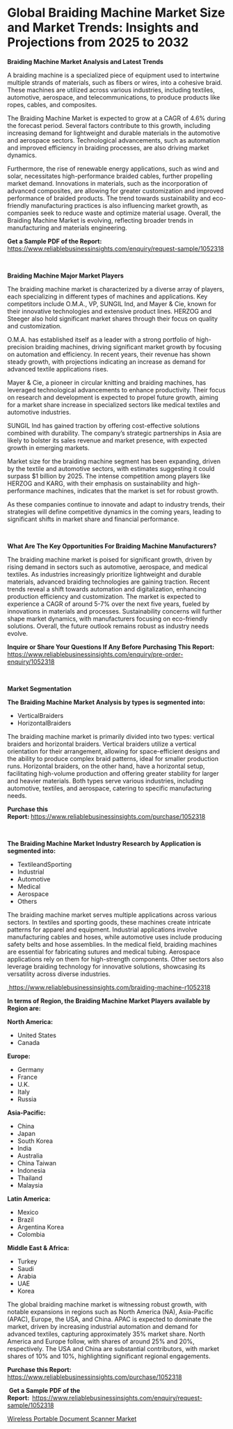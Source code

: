 <p><h1>Global Braiding Machine Market Size and Market Trends: Insights and Projections from 2025 to 2032</h1></p><p><strong>Braiding Machine Market Analysis and Latest Trends</strong></p>
<p><p>A braiding machine is a specialized piece of equipment used to intertwine multiple strands of materials, such as fibers or wires, into a cohesive braid. These machines are utilized across various industries, including textiles, automotive, aerospace, and telecommunications, to produce products like ropes, cables, and composites. </p><p>The Braiding Machine Market is expected to grow at a CAGR of 4.6% during the forecast period. Several factors contribute to this growth, including increasing demand for lightweight and durable materials in the automotive and aerospace sectors. Technological advancements, such as automation and improved efficiency in braiding processes, are also driving market dynamics. </p><p>Furthermore, the rise of renewable energy applications, such as wind and solar, necessitates high-performance braided cables, further propelling market demand. Innovations in materials, such as the incorporation of advanced composites, are allowing for greater customization and improved performance of braided products. The trend towards sustainability and eco-friendly manufacturing practices is also influencing market growth, as companies seek to reduce waste and optimize material usage. Overall, the Braiding Machine Market is evolving, reflecting broader trends in manufacturing and materials engineering.</p></p>
<p><strong>Get a Sample PDF of the Report:&nbsp;</strong> <a href="https://www.reliablebusinessinsights.com/enquiry/request-sample/1052318?utm_campaign=2306&utm_medium=2&utm_source=Github&utm_content=ia&utm_term=11042025&utm_id=braiding-machine">https://www.reliablebusinessinsights.com/enquiry/request-sample/1052318</a></p>
<p>&nbsp;</p>
<p><strong>Braiding Machine Major Market Players</strong></p>
<p><p>The braiding machine market is characterized by a diverse array of players, each specializing in different types of machines and applications. Key competitors include O.M.A., VP, SUNGIL Ind, and Mayer & Cie, known for their innovative technologies and extensive product lines. HERZOG and Steeger also hold significant market shares through their focus on quality and customization.</p><p>O.M.A. has established itself as a leader with a strong portfolio of high-precision braiding machines, driving significant market growth by focusing on automation and efficiency. In recent years, their revenue has shown steady growth, with projections indicating an increase as demand for advanced textile applications rises.</p><p>Mayer & Cie, a pioneer in circular knitting and braiding machines, has leveraged technological advancements to enhance productivity. Their focus on research and development is expected to propel future growth, aiming for a market share increase in specialized sectors like medical textiles and automotive industries.</p><p>SUNGIL Ind has gained traction by offering cost-effective solutions combined with durability. The company’s strategic partnerships in Asia are likely to bolster its sales revenue and market presence, with expected growth in emerging markets.</p><p>Market size for the braiding machine segment has been expanding, driven by the textile and automotive sectors, with estimates suggesting it could surpass $1 billion by 2025. The intense competition among players like HERZOG and KARG, with their emphasis on sustainability and high-performance machines, indicates that the market is set for robust growth.</p><p>As these companies continue to innovate and adapt to industry trends, their strategies will define competitive dynamics in the coming years, leading to significant shifts in market share and financial performance.</p></p>
<p>&nbsp;</p>
<p><strong>What Are The Key Opportunities For Braiding Machine Manufacturers?</strong></p>
<p><p>The braiding machine market is poised for significant growth, driven by rising demand in sectors such as automotive, aerospace, and medical textiles. As industries increasingly prioritize lightweight and durable materials, advanced braiding technologies are gaining traction. Recent trends reveal a shift towards automation and digitalization, enhancing production efficiency and customization. The market is expected to experience a CAGR of around 5-7% over the next five years, fueled by innovations in materials and processes. Sustainability concerns will further shape market dynamics, with manufacturers focusing on eco-friendly solutions. Overall, the future outlook remains robust as industry needs evolve.</p></p>
<p><strong>Inquire or Share Your Questions If Any Before Purchasing This Report:</strong> <a href="https://www.reliablebusinessinsights.com/enquiry/pre-order-enquiry/1052318?utm_campaign=2306&utm_medium=2&utm_source=Github&utm_content=ia&utm_term=11042025&utm_id=braiding-machine">https://www.reliablebusinessinsights.com/enquiry/pre-order-enquiry/1052318</a></p>
<p>&nbsp;</p>
<p><strong>Market Segmentation</strong></p>
<p><strong>The Braiding Machine Market Analysis by types is segmented into:</strong></p>
<p><ul><li>VerticalBraiders</li><li>HorizontalBraiders</li></ul></p>
<p><p>The braiding machine market is primarily divided into two types: vertical braiders and horizontal braiders. Vertical braiders utilize a vertical orientation for their arrangement, allowing for space-efficient designs and the ability to produce complex braid patterns, ideal for smaller production runs. Horizontal braiders, on the other hand, have a horizontal setup, facilitating high-volume production and offering greater stability for larger and heavier materials. Both types serve various industries, including automotive, textiles, and aerospace, catering to specific manufacturing needs.</p></p>
<p><strong>Purchase this Report:&nbsp;</strong><a href="https://www.reliablebusinessinsights.com/purchase/1052318?utm_campaign=2306&utm_medium=2&utm_source=Github&utm_content=ia&utm_term=11042025&utm_id=braiding-machine">https://www.reliablebusinessinsights.com/purchase/1052318</a></p>
<p>&nbsp;</p>
<p><strong>The Braiding Machine Market Industry Research by Application is segmented into:</strong></p>
<p><ul><li>TextileandSporting</li><li>Industrial</li><li>Automotive</li><li>Medical</li><li>Aerospace</li><li>Others</li></ul></p>
<p><p>The braiding machine market serves multiple applications across various sectors. In textiles and sporting goods, these machines create intricate patterns for apparel and equipment. Industrial applications involve manufacturing cables and hoses, while automotive uses include producing safety belts and hose assemblies. In the medical field, braiding machines are essential for fabricating sutures and medical tubing. Aerospace applications rely on them for high-strength components. Other sectors also leverage braiding technology for innovative solutions, showcasing its versatility across diverse industries.</p></p>
<p><a href="https://www.reliablebusinessinsights.com/braiding-machine-r1052318?utm_campaign=2306&utm_medium=2&utm_source=Github&utm_content=ia&utm_term=11042025&utm_id=braiding-machine">&nbsp;https://www.reliablebusinessinsights.com/braiding-machine-r1052318</a></p>
<p><strong>In terms of Region, the Braiding Machine Market Players available by Region are:</strong></p>
<p>
    <p> <strong> North America: </strong>
        <ul>
            <li>United States</li>
            <li>Canada</li>
        </ul>
        </p> 
    <p> <strong> Europe: </strong>
        <ul>
            <li>Germany</li>
            <li>France</li>
            <li>U.K.</li>
            <li>Italy</li>
            <li>Russia</li>
        </ul>
        </p> 
    <p> <strong> Asia-Pacific: </strong>
        <ul>
            <li>China</li>
            <li>Japan</li>
            <li>South Korea</li>
            <li>India</li>
            <li>Australia</li>
            <li>China Taiwan</li>
            <li>Indonesia</li>
            <li>Thailand</li>
            <li>Malaysia</li>
        </ul>
        </p> 
    <p> <strong> Latin America: </strong>
        <ul>
            <li>Mexico</li>
            <li>Brazil</li>
            <li>Argentina Korea</li>
            <li>Colombia</li>
        </ul>
        </p> 
    <p> <strong> Middle East & Africa: </strong>
        <ul>
            <li>Turkey</li>
            <li>Saudi</li>
            <li>Arabia</li>
            <li>UAE</li>
            <li>Korea</li>
        </ul>
    </p>
    </p>
<p><p>The global braiding machine market is witnessing robust growth, with notable expansions in regions such as North America (NA), Asia-Pacific (APAC), Europe, the USA, and China. APAC is expected to dominate the market, driven by increasing industrial automation and demand for advanced textiles, capturing approximately 35% market share. North America and Europe follow, with shares of around 25% and 20%, respectively. The USA and China are substantial contributors, with market shares of 10% and 10%, highlighting significant regional engagements.</p></p>
<p><strong>Purchase this Report: </strong><a href="https://www.reliablebusinessinsights.com/purchase/1052318?utm_campaign=2306&utm_medium=2&utm_source=Github&utm_content=ia&utm_term=11042025&utm_id=braiding-machine">https://www.reliablebusinessinsights.com/purchase/1052318</a></p>
<p>&nbsp;<strong>Get a Sample PDF of the Report:&nbsp;&nbsp;</strong><a href="https://www.reliablebusinessinsights.com/enquiry/request-sample/1052318?utm_campaign=2306&utm_medium=2&utm_source=Github&utm_content=ia&utm_term=11042025&utm_id=braiding-machine">https://www.reliablebusinessinsights.com/enquiry/request-sample/1052318</a></p>
<p><strong></strong></p>
<p><p><a href="https://github.com/aijazdeitzbq/Market-Research-Report-List-1/blob/main/wireless-portable-document-scanner-market.md?utm_campaign=2306&utm_medium=2&utm_source=Github&utm_content=ia&utm_term=11042025&utm_id=braiding-machine">Wireless Portable Document Scanner Market</a></p></p>
